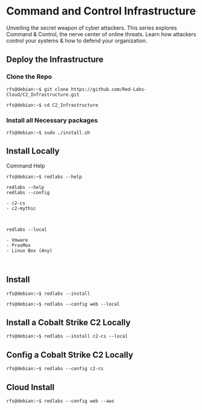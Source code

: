 # Command and Control Infrastructure
Unveiling the secret weapon of cyber attackers. This series explores Command & Control, the nerve center of online threats. Learn how attackers control your systems & how to defend your organization.


## Deploy the Infrastructure


### Clone the Repo

```console
rfs@debian:~$ git clone https://github.com/Red-Labs-Cloud/C2_Infrastructure.git
```

```console
rfs@debian:~$ cd C2_Infrastructure
```


### Install all Necessary packages

```console
rfs@debian:~$ sudo ./install.sh
```


## Install Locally


Command Help

```console
rfs@debian:~$ redlabs --help

redlabs --help
redlabs --config

- c2-cs
- c2-mythic



redlabs --local

- Vmware
- ProxMox
- Linux Box (Any)



```

## Install

```console
rfs@debian:~$ redlabs --install
```

```console
rfs@debian:~$ redlabs --config web --local
```

## Install a Cobalt Strike C2 Locally

```console
rfs@debian:~$ redlabs --install c2-cs --local
```

## Config a Cobalt Strike C2 Locally
```console
rfs@debian:~$ redlabs --config c2-cs
```

## Cloud Install
```console
rfs@debian:~$ redlabs --config web --aws
```
